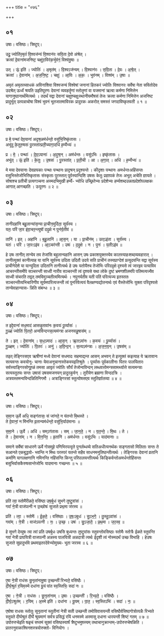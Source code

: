 +++
title = "०७६"

+++


## ०१
उषाः। वसिष्ठः। त्रिष्टुप्।

उदु॒ ज्योति॑र॒मृतं॑ वि॒श्वज॑न्यं वि॒श्वान॑रः सवि॒ता दे॒वो अ॑श्रेत् ।  
क्रत्वा॑ दे॒वाना॑मजनिष्ट॒ चक्षु॑रा॒विर॑क॒र्भुव॑नं॒ विश्व॑मु॒षाः ॥

उत् । ऊं॒ इति॑ । ज्योतिः॑ । अ॒मृत॑म् । वि॒श्वऽज॑न्यम् । वि॒श्वान॑रः । स॒वि॒ता । दे॒वः । अ॒श्रे॒त् ।  
क्रत्वा॑ । दे॒वाना॑म् । अ॒ज॒नि॒ष्ट॒ । चक्षुः॑ । आ॒विः । अ॒कः॒ । भुव॑नम् । विश्व॑म् । उ॒षाः ॥

अमृतं अमृतत्व्साधकं अविनाशिवा विश्वजन्यं विश्वेषां जनानां हितकरं ज्योतिः विश्वानरः सर्वेषा नेता सवितोदेवः उदश्रेत् ऊर्ध्वं श्रयति उइतिपूरणः देवानां व्यवहर्तॄणां स्तोतॄणां वा यजमानां ऋत्वा कर्मणा निमित्तेन यागानुष्ठानार्थमित्यर्थः । तदर्थं यद्वा देवानां चक्षुश्चक्षुःस्थानीयमौषसं तेजः क्रत्वा कर्मणा निमित्तेन अजनिष्ट प्रादुर्भूत् उत्पन्नाचोषा विश्वं भुवनं भूतजातमाविरकः प्रादुरकः अकरोत् समस्तं जगदाविष्कृतवती ॥ १ ॥

## ०२
उषाः। वसिष्ठः। त्रिष्टुप्।

प्र मे॒ पन्था॑ देव॒याना॑ अदृश्र॒न्नम॑र्धन्तो॒ वसु॑भि॒रिष्कृ॑तासः ।  
अभू॑दु के॒तुरु॒षसः॑ पु॒रस्ता॑त्प्रती॒च्यागा॒दधि॑ ह॒र्म्येभ्यः॑ ॥

प्र । मे॒ । पन्थाः॑ । दे॒व॒ऽयानाः॑ । अ॒दृ॒श्र॒न् । अम॑र्धन्तः । वसु॑ऽभिः । इष्कृ॑तासः ।  
अभू॑त् । ऊं॒ इति॑ । के॒तुः । उ॒षसः॑ । पु॒रस्ता॑त् । प्र॒ती॒ची । आ । अ॒गा॒त् । अधि॑ । ह॒र्म्येभ्यः॑ ॥

मे मया देवयानाः देवप्रापकाः पन्थाः पन्थानः प्रादृश्रन् प्रदृश्यन्ते । कीदृशाः पन्थानः अमर्धन्तःअहिंसन्तः वसुभिस्तेजोभिरिष्कृतासः संस्कृताः पुरस्तात् पूर्वस्यान्दिशि उषसः केतुः प्रज्ञापकं तेजः अभूत् अचेति ज्ञायते । सोषाश्च प्रतीची प्रत्यगञ्चना अस्मदभिमुखी हर्म्ये- भ्योधि उच्छ्रितेभ्यः प्रदेशेभ्यः हर्म्यशब्दउन्नतप्रदेशोपलक्षकः आगात् आगच्छति । उःपूरणः ॥ २ ॥

## ०३
उषाः। वसिष्ठः। त्रिष्टुप्।

तानीदहा॑नि बहु॒लान्या॑स॒न्या प्रा॒चीन॒मुदि॑ता॒ सूर्य॑स्य ।  
यतः॒ परि॑ जा॒र इ॑वा॒चर॒न्त्युषो॑ ददृ॒क्षे न पुन॑र्य॒तीव॑ ॥

तानि॑ । इत् । अहा॑नि । ब॒हु॒लानि॑ । आ॒स॒न् । या । प्रा॒चीन॑म् । उत्ऽइ॑ता । सूर्य॑स्य ।  
यतः॑ । परि॑ । जा॒रःऽइ॑व । आ॒ऽचर॑न्ती । उषः॑ । द॒दृ॒क्षे । न । पुनः॑ । य॒तीऽइ॑व ॥

हे उषः तानीत् तान्येव तव तेजांसि बहुलान्यहानि आसन् उषः प्रकाशयुक्तस्येव कालस्याहःशब्दव्यवहारात् । तानीत्युक्तं कानीत्याह या यानि सूर्यस्य उदिता उदितौ उदये सति प्राचीनं तस्यप्राग्देशं प्रत्युदयन्ति यद्वा सूर्यस्य प्राचीनेदेशे या यान्युदिता उदितानि तानीत्यर्थः हे उषः यतोयैश्च तेजोभिः परिददृक्षे दृश्यसे त्वं जारइव पत्याविव आचरन्तीसमीपे सञ्चरन्ती साध्वी नारीव सञ्चरन्ती त्वं दृश्यसे यथा लोके दुष्टं भ्रमणशीलमपि पतिमत्यज्यैव साध्वी संचरति तद्वत् तमविमुञ्चतीत्वमित्यर्थः । नपुनर्यतीव यती पतिं परित्यज्य इतस्ततः सञ्चरन्तीव्यभिचारिणीव सूर्यमपरित्यजन्ती त्वं पुनरिवेत्ययं वैलक्षण्यद्योतनार्थः एवं यैस्तेजोभिः युक्ता परिदृश्यसे तान्येवाहान्यास- न्निति संबन्धः ॥ ३ ॥

## ०४
उषाः। वसिष्ठः। त्रिष्टुप्।

त इद्दे॒वानां॑ सध॒माद॑ आसन्नृ॒तावा॑नः क॒वयः॑ पू॒र्व्यासः॑ ।  
गू॒ळ्हं ज्योतिः॑ पि॒तरो॒ अन्व॑विन्दन्त्स॒त्यम॑न्त्रा अजनयन्नु॒षास॑म् ॥

ते । इत् । दे॒वाना॑म् । स॒ध॒ऽमादः॑ । आ॒स॒न् । ऋ॒तऽवा॑नः । क॒वयः॑ । पू॒र्व्यासः॑ ।  
गू॒ळ्हम् । ज्योतिः॑ । पि॒तरः॑ । अनु॑ । अ॒वि॒न्द॒न् । स॒त्यऽम॑न्त्राः । अ॒ज॒न॒य॒न् । उ॒षस॑म् ॥

तइत् तेङ्गिरसएव ऋषीणां मध्ये देवानां सधमादः सहमाद्यन्त आसन् अभवन् ते इत्युक्तं कइत्याह ये ऋतावानः सत्यवन्तः कवयोनू- चानाः येवाअनूचानास्तेकवयइतिश्रुतेः । पूर्व्यासः पूर्वकालीनाः पितरः पालयितारः सर्वस्याङ्गिरसोगूह्ळं तमसा आवृतं ज्योतिः सौर्यं तेजोन्वविन्दन् लब्धवत्तोमन्त्रसामर्थ्यात्ते सत्यमन्त्राः सत्यस्तुतयः सन्तः उषासं उषसमजनयन् प्रादुरकुर्वन् । तुरीयेण ब्रह्मणा विन्ददत्रिः । अत्रयस्तमन्वविन्दन्नितिनिगमौ । अत्राङ्गिरसां स्तुत्योषसएव स्तुतिर्ज्ञातव्या ॥ ४ ॥

## ०५
उषाः। वसिष्ठः। त्रिष्टुप्।

स॒मा॒न ऊ॒र्वे अधि॒ सङ्ग॑तासः॒ सं जा॑नते॒ न य॑तन्ते मि॒थस्ते ।  
ते दे॒वानां॒ न मि॑नन्ति व्र॒तान्यम॑र्धन्तो॒ वसु॑भि॒र्याद॑मानाः ॥

स॒मा॒ने । ऊ॒र्वे । अधि॑ । सम्ऽग॑तासः । सम् । जा॒न॒ते॒ । न । य॒त॒न्ते॒ । मि॒थः । ते ।  
ते । दे॒वाना॑म् । न । मि॒न॒न्ति॒ । व्र॒तानि॑ । अम॑र्धन्तः । वसु॑ऽभिः । याद॑मानाः ॥

समाने सर्वेषां साधारणे ऊर्वे गोसमूहे पणिभिरपत्दृते पुनर्लब्धव्ये सतिअधीत्यनर्थकः सङ्गतासो मिलिताः सन्तः ते सआनते एकबुद्धयो- भवन्ति न मिथः परस्परं यतन्ते सहैव साधनमनुतिष्ठन्तीत्यर्थः । तेङ्गिरसः देवानां व्रतानि कर्माणि यागलक्षणानि नमिनन्ति नहिंसन्ति किन्तु परिपालयन्तीत्यर्थः किङ्किर्वन्तोअमर्धन्तोहिंसन्तः बसुभिर्वासकैरुषसान्तेजोभिः यादमानाः गच्छन्तः ॥ ५ ॥

## ०६
उषाः। वसिष्ठः। त्रिष्टुप्।

प्रति॑ त्वा॒ स्तोमै॑रीळते॒ वसि॑ष्ठा उष॒र्बुधः॑ सुभगे तुष्टु॒वांसः॑ ।  
गवां॑ ने॒त्री वाज॑पत्नी न उ॒च्छोषः॑ सुजाते प्रथ॒मा ज॑रस्व ॥

प्रति॑ । त्वा॒ । स्तोमैः॑ । ई॒ळ॒ते॒ । वसि॑ष्ठाः । उ॒षः॒ऽबुधः॑ । सु॒ऽभ॒गे॒ । तु॒स्तु॒ऽवांसः॑ ।  
गवा॑म् । ने॒त्री । वाज॑ऽपत्नी । नः॒ । उ॒च्छ॒ । उषः॑ । सु॒ऽजा॒ते॒ । प्र॒थ॒मा । ज॒र॒स्व॒ ॥

हे सुभगे देव्युषः त्वा त्वां प्रति उषर्बुधः उषसि बुध्यन्तः तुष्टुवांसः स्तुवन्तोवसिष्ठाः स्तोमैः स्तोत्रैः ईळते स्तुवन्ति गवां नेत्री प्रापयित्री वाजपत्नी अन्नस्य पालयित्री अन्नदात्री त्यर्थः ईदृशी त्वं नोस्मदर्थं उच्छ विभाहि । हेउषः सुजाते सुप्रादुर्भावे प्रथमाइतरदेवेभ्योमुख्य- भूता जरस्व ॥ ६ ॥

## ०७
उषाः। वसिष्ठः। त्रिष्टुप्।

ए॒षा ने॒त्री राध॑सः सू॒नृता॑नामु॒षा उ॒च्छन्ती॑ रिभ्यते॒ वसि॑ष्ठैः ।  
दी॒र्घ॒श्रुतं॑ र॒यिम॒स्मे दधा॑ना यू॒यं पा॑त स्व॒स्तिभिः॒ सदा॑ नः ॥

ए॒षा । ने॒त्री । राध॑सः । सू॒नृता॑नाम् । उ॒षाः । उ॒च्छन्ती॑ । रि॒भ्य॒ते॒ । वसि॑ष्ठैः ।  
दी॒र्घ॒ऽश्रुत॑म् । र॒यिम् । अ॒स्मे इति॑ । दधा॑ना । यू॒यम् । पा॒त॒ । स्व॒स्तिऽभिः॑ । सदा॑ । नः॒ ॥

एषोषा राधसः स्तोतुः सूनृतानां स्तुतीनां नेत्री सती उच्छन्ती तमोविवासयन्ती वसिष्ठैर्वसिष्ठगोत्रोत्पन्नैः रिभ्यते स्तूयते दीर्घश्रुतं दीर्घे श्रूयमाणं सर्वत्र प्रसिद्धं रयिं धनमस्मे अस्मासु दधाना धारयन्ती शिष्टं गतम् ॥ ७ ॥उपोरुरुचेइति षळृचं सप्तमं सूक्तं वसिष्ठस्यार्षं त्रैष्टुभमुषस्यम् तथाचानुक्रान्तम्-उपोरुरुचेषळिति । प्रातरनुवाकाश्विनशस्त्रयोरुक्तो- विनियोगः ।